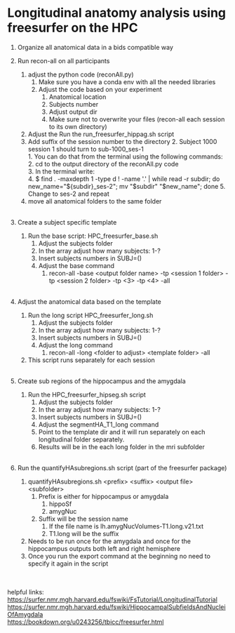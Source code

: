 <h1>Longitudinal anatomy analysis using freesurfer on the HPC</h1>


1. Organize all anatomical data in a bids compatible way
2. Run recon-all on all participants
    1. adjust the python code (reconAll.py)
        1. Make sure you have a conda env with all the needed libraries
        2. Adjust the code based on your experiment
            1. Anatomical location
            2. Subjects number
            3. Adjust output dir 
            4. Make sure not to overwrite your files (recon-all each session to its own directory)
    2. Adjust the Run the run_freesurfer_hippag.sh script </br>
    3. Add suffix of the session number to the directory 
        2. Subject 1000 session 1 should turn to sub-1000_ses-1</br>
            1. You can do that from the terminal using the following commands:</br>
            2. cd to the output directory of the reconAll.py code</br>
            3. In the terminal write:</br>
            4. $ find . -maxdepth 1 -type d ! -name '.' | while read -r subdir; do   new_name="${subdir}_ses-2";   mv "$subdir" "$new_name"; done
            5. Change to ses-2 and repeat
    3. move all anatomical folders to the same folder</br></br>

3. Create a subject specific template </br>
    1. Run the base script: HPC_freesurfer_base.sh</br>
        1. Adjust the subjects folder</br>
        2. In the array adjust how many subjects: 1-?</br>
        3. Insert subjects numbers in SUBJ=()</br>
        4. Adjust the base command</br>
            1. recon-all -base &lt;output folder name> -tp &lt;session 1 folder> -tp &lt;session 2 folder> -tp &lt;3> -tp &lt;4> -all</br></br>
            
4. Adjust the anatomical data based on the template</br>
    1. Run the long script HPC_freesurfer_long.sh</br>
        1. Adjust the subjects folder</br>
        2. In the array adjust how many subjects: 1-?</br>
        3. Insert subjects numbers in SUBJ=()</br>
        4. Adjust the long command</br>
            1. recon-all -long &lt;folder to adjust> &lt;template folder> -all</br>
    2. This script runs separately for each session</br></br>
    
5. Create sub regions of the hippocampus and the amygdala</br>
    1. Run the HPC_freesurfer_hipseg.sh script</br>
        1. Adjust the subjects folder</br>
        2. In the array adjust how many subjects: 1-?</br>
        3. Insert subjects numbers in SUBJ=()</br>
        4. Adjust the segmentHA_T1_long command</br>
        5. Point to the template dir and it will run separately on each longitudinal folder separately.</br>
        6. Results will be in the each long folder in the mri subfolder</br></br>
        
6. Run the quantifyHAsubregions.sh script (part of the freesurfer package)</br>
    1. quantifyHAsubregions.sh &lt;prefix> &lt;suffix> &lt;output file> &lt;subfolder></br>
        1. Prefix is either for hippocampus or amygdala</br>
            1. hippoSf </br>
            2. amygNuc </br>
        2. Suffix will be the session name</br>
            1. If the file name is lh.amygNucVolumes-T1.long.v21.txt</br>
            2. T1.long will be the suffix</br>
    2. Needs to be run once for the amygdala and once for the hippocampus outputs both left and right hemisphere </br>
    3. Once you run the export command at the beginning no need to specify it again in the script</br></br></br>


helpful links:</br>
https://surfer.nmr.mgh.harvard.edu/fswiki/FsTutorial/LongitudinalTutorial </br>
https://surfer.nmr.mgh.harvard.edu/fswiki/HippocampalSubfieldsAndNucleiOfAmygdala </br>
https://bookdown.org/u0243256/tbicc/freesurfer.html
